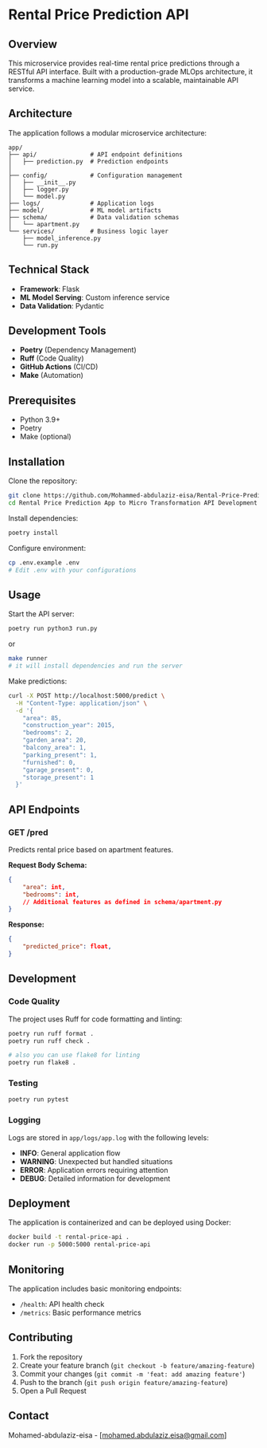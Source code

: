 # Rental Price Prediction API

## Overview
This microservice provides real-time rental price predictions through a RESTful API interface. Built with a production-grade MLOps architecture, it transforms a machine learning model into a scalable, maintainable API service.

## Architecture
The application follows a modular microservice architecture:

```
app/
├── api/               # API endpoint definitions
│   ├── prediction.py  # Prediction endpoints
│   
├── config/            # Configuration management
│   ├── __init__.py
│   ├── logger.py
│   └── model.py
├── logs/              # Application logs
├── model/             # ML model artifacts
├── schema/            # Data validation schemas
│   └── apartment.py
└── services/          # Business logic layer
    ├── model_inference.py
    └── run.py
```

## Technical Stack
- **Framework**: Flask
- **ML Model Serving**: Custom inference service
- **Data Validation**: Pydantic

## Development Tools
- **Poetry** (Dependency Management)
- **Ruff** (Code Quality)
- **GitHub Actions** (CI/CD)
- **Make** (Automation)

## Prerequisites
- Python 3.9+
- Poetry
- Make (optional)

## Installation

Clone the repository:
```bash
git clone https://github.com/Mohammed-abdulaziz-eisa/Rental-Price-Prediction-App-to-Micro-Transformation-API-Development.git
cd Rental Price Prediction App to Micro Transformation API Development
```

Install dependencies:
```bash
poetry install
```

Configure environment:
```bash
cp .env.example .env
# Edit .env with your configurations
```

## Usage

Start the API server:
```bash
poetry run python3 run.py
```
or 
```bash
make runner
# it will install dependencies and run the server
```

Make predictions:
```bash
curl -X POST http://localhost:5000/predict \
  -H "Content-Type: application/json" \
  -d '{
    "area": 85,
    "construction_year": 2015,
    "bedrooms": 2,
    "garden_area": 20,
    "balcony_area": 1,
    "parking_present": 1,
    "furnished": 0,
    "garage_present": 0,
    "storage_present": 1
  }'
```

## API Endpoints

### GET /pred
Predicts rental price based on apartment features.

**Request Body Schema:**
```json
{
    "area": int,
    "bedrooms": int,
    // Additional features as defined in schema/apartment.py
}
```

**Response:**
```json
{
    "predicted_price": float,
}
```

## Development

### Code Quality
The project uses Ruff for code formatting and linting:
```bash
poetry run ruff format .
poetry run ruff check .

# also you can use flake8 for linting 
poetry run flake8 .

```

### Testing
```bash
poetry run pytest
```

### Logging
Logs are stored in `app/logs/app.log` with the following levels:
- **INFO**: General application flow
- **WARNING**: Unexpected but handled situations
- **ERROR**: Application errors requiring attention
- **DEBUG**: Detailed information for development

## Deployment
The application is containerized and can be deployed using Docker:
```bash
docker build -t rental-price-api .
docker run -p 5000:5000 rental-price-api
```

## Monitoring
The application includes basic monitoring endpoints:
- `/health`: API health check
- `/metrics`: Basic performance metrics

## Contributing
1. Fork the repository
2. Create your feature branch (`git checkout -b feature/amazing-feature`)
3. Commit your changes (`git commit -m 'feat: add amazing feature'`)
4. Push to the branch (`git push origin feature/amazing-feature`)
5. Open a Pull Request


## Contact
Mohamed-abdulaziz-eisa - [mohamed.abdulaziz.eisa@gmail.com]